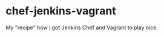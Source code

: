 chef-jenkins-vagrant
====================

My "recipe" how i got Jenkins Chef and Vagrant to play nice.
